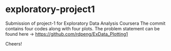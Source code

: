 # exploratory-project1
Submission of project-1 for Exploratory Data Analysis Coursera
The commit contains four codes along with four plots.
The problem statement can be found here -> https://github.com/rdpeng/ExData_Plotting1

Cheers!
